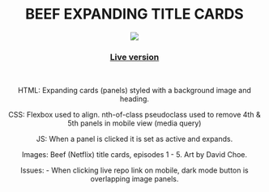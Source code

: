 
<h1 align="center">
BEEF EXPANDING TITLE CARDS
</h1>
<p align="center">
<img src ="https://media.giphy.com/media/v1.Y2lkPTc5MGI3NjExZmNjZjEzMjVjMDNmOTBiYTQyZDEwNTYyMWQxYzRmYWFjYTNhNDQyYSZjdD1n/nIaUbMG2jmCfLUfYQI/giphy.gif"> 
</p>
<h3 align="center">
<a href="https://beef-expanding-episode-cards.netlify.app/">Live version</a></h3>
<br>
<p align="center">
HTML: Expanding cards (panels) styled with a background image and heading.
</p>
<p align="center">
CSS: Flexbox used to align. nth-of-class pseudoclass used to remove 4th & 5th panels in mobile view (media query)
</p>
<p align="center">
JS: When a panel is clicked it is set as active and expands.
</p>
<p align="center">
Images: Beef (Netflix) title cards, episodes 1 - 5. Art by David Choe. 
</p>

<p align="center" style="italic">
Issues:
- When clicking live repo link on mobile, dark mode button is overlapping image panels.
</p>
